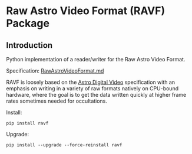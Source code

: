 # Raw Astro Video Format (RAVF) Package

## Introduction

Python implementation of a reader/writer for the Raw Astro Video Format.

Specification: [RawAstroVideoFormat.md](https://github.com/ChasinSpin/ravf/blob/main/docs/RawAstroVideoFormat.md)

RAVF is loosely based on the [Astro Digital Video](http://www.hristopavlov.net/adv/index.html) specification with an emphasis on writing in a variety of raw formats natively on CPU-bound hardware, where the goal is to get the data written quickly at higher frame rates sometimes needed for occultations.

Install:

	pip install ravf

Upgrade:

	pip install --upgrade --force-reinstall ravf
